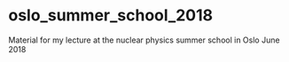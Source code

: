 # oslo_summer_school_2018
Material for my lecture at the nuclear physics summer school in Oslo June 2018

